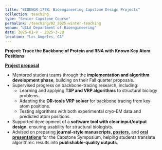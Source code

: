 ```yaml
---
title: "BIOENGR 177B: Bioengineering Capstone Design Projects"
collection: teaching
type: "Senior Capstone Course"
permalink: /teaching/02_2025-winter-teaching
venue: "UCLA Department of Bioengineering"
date: 2025-01-8 - 2025-3-20
location: "Los Angeles, CA"
---
```



**Project: Trace the Backbone of Protein and RNA with Known Key Atom Positions**

**[Project proposal](/files/Project_2024-2025.pdf)**

- Mentored student teams through the **implementation and algorithm development phase**, building on their Fall quarter proposals.  
- Supervised progress on backbone-tracing research, including:  
  - Learning and applying **TSP and VRP algorithms** to structural biology problems.  
  - Adapting the **OR-tools VRP solver** for backbone tracing from key atom positions.  
  - Testing algorithms with both experimental cryo-EM data and predicted atom positions.  
- Supported development of a **software tool with clear input/output design**, ensuring usability for structural biologists.  
- Advised on preparing **journal-style manuscripts, [posters](/files/Final_poster_2025_winter.pdf),** and **[oral presentations](https://docs.google.com/presentation/d/1ljmwfj5BKin_IFQjOL7XL-tkaiSIHXBs/edit?usp=sharing&ouid=112808743791861897029&rtpof=true&sd=true)** for the Capstone Symposium, helping students translate algorithmic results into **publishable-quality outputs**.  
